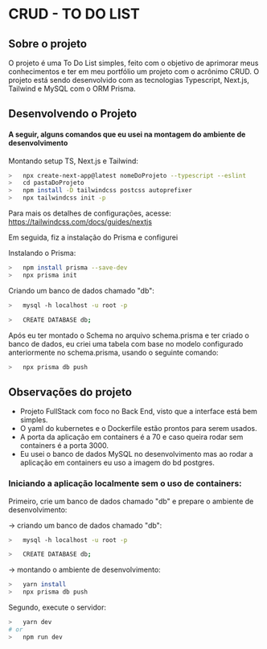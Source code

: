 # CRUD - TO DO LIST

## Sobre o projeto

O projeto é uma To Do List simples, feito com o objetivo de aprimorar meus conhecimentos e ter em meu portfólio um projeto com o acrônimo CRUD.
O projeto está sendo desenvolvido com as tecnologias Typescript, Next.js, Tailwind e MySQL com o ORM Prisma.

## Desenvolvendo o Projeto

#### A seguir, alguns comandos que eu usei na montagem do ambiente de desenvolvimento

Montando setup TS, Next.js e Tailwind:

```bash
>   npx create-next-app@latest nomeDoProjeto --typescript --eslint
>   cd pastaDoProjeto
>   npm install -D tailwindcss postcss autoprefixer
>   npx tailwindcss init -p
```

Para mais os detalhes de configurações, acesse:
<https://tailwindcss.com/docs/guides/nextjs>

Em seguida, fiz a instalação do Prisma e configurei

Instalando o Prisma:

```bash
>   npm install prisma --save-dev
>   npx prisma init
```

Criando um banco de dados chamado "db":

```bash
>   mysql -h localhost -u root -p

>   CREATE DATABASE db;
```

Após eu ter montado o Schema no arquivo schema.prisma e ter criado o banco de dados, eu criei uma tabela com base no modelo configurado anteriormente no schema.prisma, usando o seguinte comando:

```bash
>   npx prisma db push
```

## Observações do projeto

* Projeto FullStack com foco no Back End, visto que a interface está bem simples. 
* O yaml do kubernetes e o Dockerfile estão prontos para serem usados.
* A porta da aplicação em containers é a 70 e caso queira rodar sem containers é a porta 3000.
* Eu usei o banco de dados MySQL no desenvolvimento mas ao rodar a aplicação em containers eu uso a imagem do bd postgres.


### Iniciando a aplicação localmente sem o uso de containers:

Primeiro, crie um banco de dados chamado "db" e prepare o ambiente de desenvolvimento:

-> criando um banco de dados chamado "db":

```bash
>   mysql -h localhost -u root -p

>   CREATE DATABASE db;
```

-> montando o ambiente de desenvolvimento:

```bash
>   yarn install
>   npx prisma db push
```


Segundo, execute o servidor:

```bash
>   yarn dev
# or
>   npm run dev
```
